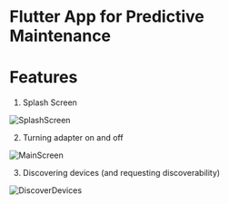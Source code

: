 # Flutter App for Predictive Maintenance

# Features
1. Splash Screen 

![SplashScreen](https://github.com/kashishmadan/predictive-maintenance/blob/master/Images/app_splash_screen.gif)

2. Turning adapter on and off

![MainScreen](https://github.com/kashishmadan/predictive-maintenance/blob/master/Images/app4.jpg)

3. Discovering devices (and requesting discoverability)

![DiscoverDevices](https://github.com/kashishmadan/predictive-maintenance/blob/master/Images/app5.jpeg)

